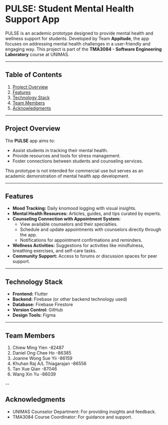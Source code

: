 # PULSE: Student Mental Health Support App

PULSE is an academic prototype designed to provide mental health and wellness support for students. Developed by Team **Appitude**, the app focuses on addressing mental health challenges in a user-friendly and engaging way. This project is part of the **TMA3084 - Software Engineering Laboratory** course at UNIMAS.

---

## Table of Contents
1. [Project Overview](#project-overview)  
2. [Features](#features)  
3. [Technology Stack](#technology-stack)   
4. [Team Members](#team-members)  
5. [Acknowledgments](#acknowledgments)

---

## Project Overview
The **PULSE** app aims to:  
- Assist students in tracking their mental health.  
- Provide resources and tools for stress management.  
- Foster connections between students and counseling services.  

This prototype is not intended for commercial use but serves as an academic demonstration of mental health app development.

---

## Features
- **Mood Tracking:** Daily knomood logging with visual insights.  
- **Mental Health Resources:** Articles, guides, and tips curated by experts.  
- **Counseling Connection with Appointment System:**  
  - View available counselors and their specialties.  
  - Schedule and update appointments with counselors directly through the app.  
  - Notifications for appointment confirmations and reminders.  
- **Wellness Activities:** Suggestions for activities like mindfulness, breathing exercises, and self-care tasks.  
- **Community Support:** Access to forums or discussion spaces for peer support.  

---

## Technology Stack
- **Frontend:** Flutter  
- **Backend:** Firebase (or other backend technology used)  
- **Database:** Firebase Firestore  
- **Version Control:** GitHub  
- **Design Tools:** Figma  

---

## Team Members
1. Chiew Ming Yien -82487
2. Daniel Ong Chee Ho -86385
3. Joanne Wong Sue Yii -86159
4. Khuhan Raj A/L Thiagarajan -86556
5. Tan Xue Qian -87046
6. Wang Xin Yu -86039

--

## Acknowledgments
- UNIMAS Counselor Department: For providing insights and feedback.
- TMA3084 Course Coordinator: For guidance and support.




